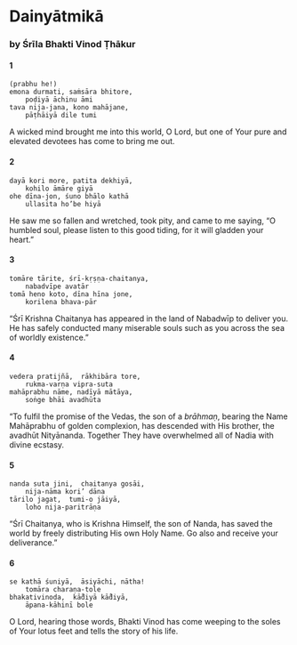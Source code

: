 # Dainyātmikā

### by Śrīla Bhakti Vinod Ṭhākur

#### 1

    (prabhu he!)
    emona durmati, saṁsāra bhitore,
        poḍiyā āchinu āmi
    tava nija-jana, kono mahājane,
        pāṭhāiyā dile tumi

A wicked mind brought me into this world, O Lord, but one of Your pure and elevated devotees has come to bring me out.

#### 2

    dayā kori more, patita dekhiyā,
        kohilo āmāre giyā
    ohe dīna-jon, śuno bhālo kathā
        ullasita ho’be hiyā

He saw me so fallen and wretched, took pity, and came to me saying, “O humbled soul, please listen to this good tiding, for it will gladden your heart.”

#### 3

    tomāre tārite, śrī-kṛṣṇa-chaitanya,
        nabadvīpe avatār
    tomā heno koto, dīna hīna jone,
        korilena bhava-pār

“Śrī Krishna Chaitanya has appeared in the land of Nabadwīp to deliver you. He has safely conducted many miserable souls such as you across the sea of worldly existence.”

#### 4

    vedera pratijñā,  rākhibāra tore,
        rukma-varṇa vipra-suta
    mahāprabhu nāme, nadīyā mātāya,
        soṅge bhāi avadhūta

“To fulfil the promise of the Vedas, the son of a *brāhmaṇ*, bearing the Name Mahāprabhu of golden complexion, has descended with His brother, the avadhūt Nityānanda. Together They have overwhelmed all of Nadia with divine ecstasy.

#### 5

    nanda suta jini,  chaitanya gosāi,
        nija-nāma kori’ dāna
    tārilo jagat,  tumi-o jāiyā,
        loho nija-paritrāṇa

“Śrī Chaitanya, who is Krishna Himself, the son of Nanda, has saved the world by freely distributing His own Holy Name. Go also and receive your deliverance.”

#### 6

    se kathā śuniyā,  āsiyāchi, nātha!
        tomāra charaṇa-tole
    bhakativinoda,  kā̐diyā kā̐diyā,
        āpana-kāhinī bole

O Lord, hearing those words, Bhakti Vinod has come weeping to the soles of Your lotus feet and tells the story of his life.

